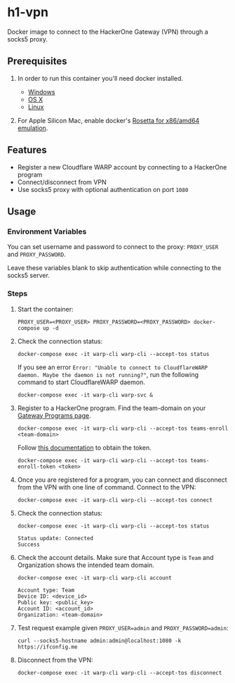 # h1-vpn

Docker image to connect to the HackerOne Gateway (VPN) through a socks5 proxy.

## Prerequisites 

1. In order to run this container you'll need docker installed.
    - [Windows](https://docs.docker.com/windows/started)
    - [OS X](https://docs.docker.com/mac/started/)
    - [Linux](https://docs.docker.com/linux/started/)

2. For Apple Silicon Mac, enable docker's [Rosetta for x86/amd64 emulation](https://docs.docker.com/desktop/settings/mac/). 

## Features

* Register a new Cloudflare WARP account by connecting to a HackerOne program
* Connect/disconnect from VPN
* Use socks5 proxy with optional authentication on port `1080`

## Usage

### Environment Variables

You can set username and password to connect to the proxy: `PROXY_USER` and `PROXY_PASSWORD`. 

Leave these variables blank to skip authentication while connecting to the socks5 server. 

### Steps

1. Start the container:

     ```
     PROXY_USER=<PROXY_USER> PROXY_PASSWORD=<PROXY_PASSWORD> docker-compose up -d
     ```

2. Check the connection status:

     ```
     docker-compose exec -it warp-cli warp-cli --accept-tos status
     ```

     If you see an error `Error: "Unable to connect to CloudflareWARP daemon. Maybe the daemon is not running?"`, run the following command to start CloudflareWARP daemon.

     ```
     docker-compose exec -it warp-cli warp-svc &
     ``` 

3. Register to a HackerOne program. Find the team-domain on your [Gateway Programs page](https://hackerone.com/settings/gateway).

     ```
     docker-compose exec -it warp-cli warp-cli --accept-tos teams-enroll <team-domain>
     ```

     Follow [this documentation](https://docs.hackerone.com/en/articles/8470736-configure-client-for-a-specific-program#h_b5f809a7f1) to obtain the token.

     ```
     docker-compose exec -it warp-cli warp-cli --accept-tos teams-enroll-token <token>
      ```

4. Once you are registered for a program, you can connect and disconnect from the VPN with one line of command. Connect to the VPN:

     ```
     docker-compose exec -it warp-cli warp-cli --accept-tos connect
      ```

5. Check the connection status:

     ```
     docker-compose exec -it warp-cli warp-cli --accept-tos status
   
     Status update: Connected
     Success
     ```

6. Check the account details. Make sure that Account type is `Team` and Organization shows the intended team domain.

     ```
     docker-compose exec -it warp-cli warp-cli account

     Account type: Team
     Device ID: <device_id>
     Public key: <public_key>
     Account ID: <account_id>
     Organization: <team-domain>
     ```

7. Test request example given `PROXY_USER=admin` and `PROXY_PASSWORD=admin`:

     ```
     curl --socks5-hostname admin:admin@localhost:1080 -k https://ifconfig.me
     ```

8. Disconnect from the VPN:

     ```
     docker-compose exec -it warp-cli warp-cli --accept-tos disconnect
     ```


